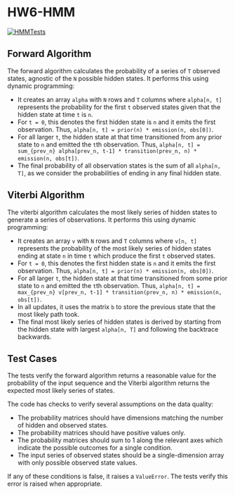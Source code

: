 # HW6-HMM

[![HMMTests](https://github.com/isaiahah/HW6-HMM/actions/workflows/test.yaml/badge.svg)](https://github.com/isaiahah/HW6-HMM/actions/workflows/test.yaml)

## Forward Algorithm
The forward algorithm calculates the probability of a series of `T` observed states, agnostic of the `N` possible hidden states. It performs this using dynamic programming:
* It creates an array `alpha` with `N` rows and `T` columns where `alpha[n, t]` represents the probability for the first `t` observed states given that the hidden state at time `t` is `n`.
* For `t = 0`, this denotes the first hidden state is `n` and it emits the first observation. Thus, `alpha[n, t] = prior(n) * emission(n, obs[0])`.
* For all larger `t`, the hidden state at that time transitioned from any prior state to `n` and emitted the `t`th observation. Thus, `alpha[n, t] = sum_{prev_n} alpha[prev_n, t-1] * transition(prev_n, n) * emission(n, obs[t])`.
* The final probability of all observation states is the sum of all `alpha[n, T]`, as we consider the probabilities of ending in any final hidden state.


## Viterbi Algorithm
The viterbi algorithm calculates the most likely series of hidden states to generate a series of observations. It performs this using dynamic programming:
* It creates an array `v` with `N` rows and `T` columns where `v[n, t]` represents the probability of the most likely series of hidden states ending at state `n` in time `t` which produce the first `t` observed states.
* For `t = 0`, this denotes the first hidden state is `n` and it emits the first observation. Thus, `alpha[n, t] = prior(n) * emission(n, obs[0])`.
* For all larger `t`, the hidden state at that time transitioned from some prior state to `n` and emitted the `t`th observation. Thus, `alpha[n, t] = max_{prev_n} v[prev_n, t-1] * transition(prev_n, n) * emission(n, obs[t])`.
* In all updates, it uses the matrix `b` to store the previous state that the most likely path took.
* The final most likely series of hidden states is derived by starting from the hidden state with largest `alpha[n, T]` and following the backtrace backwards.


## Test Cases
The tests verify the forward algorithm returns a reasonable value for the probability of the input sequence and the Viterbi algorithm returns the expected most likely series of states.

The code has checks to verify several assumptions on the data quality:
* The probability matrices should have dimensions matching the number of hidden and observed states.
* The probability matrices should have positive values only.
* The probability matrices should sum to 1 along the relevant axes which indicate the possible outcomes for a single condition.
* The input series of observed states should be a single-dimension array with only possible observed state values.

If any of these conditions is false, it raises a `ValueError`. The tests verify this error is raised when appropriate.
